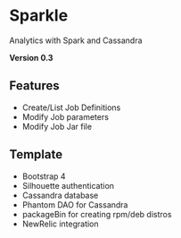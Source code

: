 # Sparkle
Analytics with Spark and Cassandra

**Version 0.3**

## Features

- Create/List Job Definitions
- Modify Job parameters
- Modify Job Jar file

## Template

- Bootstrap 4
- Silhouette authentication
- Cassandra database
- Phantom DAO for Cassandra
- packageBin for creating rpm/deb distros
- NewRelic integration
